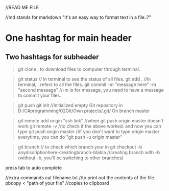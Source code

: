 //READ ME FILE

//md stands for markdown "It's an easy way to format text in a file..?"

# One hashtag for main header

## Two hashtags for subheader 
>git clone <link>, to download files to computer through terminal.

>git status // in terminal to see the status of all files.
>git add .   //in terminal, . refers to all the files.
>git commit -m "message here" -m "second message"    //-m is for message, you need to have a message to commit your files.

>git push
>git init    //Initialized empty Git repository in D:/C#programming/02Git/Own projects/.git/
On branch master

>git remote add origin "ssh link"  //when git push origin master doesn't work
>git remote -v     //to check if the above worked. and now you can type
>git push origin master    //if you don't want to type origin master everytime, you can do "git push -u origin master"

>git branch // to check which branch your in
>git checkout -b anydiscriptionhere-creatingbranch-blabla //creating branch with -b (without -b, you'll be switching to other branches)

press tab to auto complete





//extra commands
cat filename.txt    //to print out the contents of the file.
pbcopy < "path of your file"    //copies to clipboard
